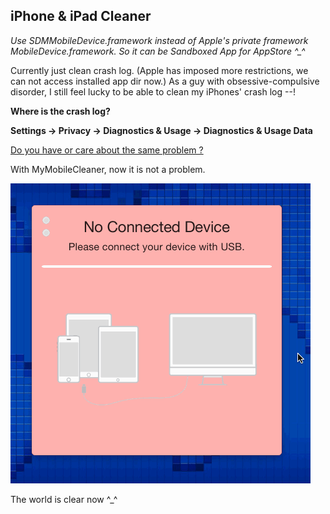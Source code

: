 
## iPhone &amp; iPad Cleaner ##

*Use SDMMobileDevice.framework instead of Apple's private framework MobileDevice.framework.
So it can be Sandboxed App for AppStore ^_^*

Currently just clean crash log. (Apple has imposed more restrictions, we can not access installed app dir now.)
As a guy with obsessive-compulsive disorder, I still feel lucky to be able to clean my iPhones' crash log --!

**Where is the crash log?**

**Settings -> Privacy -> Diagnostics & Usage -> Diagnostics & Usage Data**

[Do you have or care about the same problem ?](https://v2ex.com/t/188500)

With MyMobileCleaner, now it is not a problem.

![screenshot](screenshot/screenshot.gif)

The world is clear now ^_^
